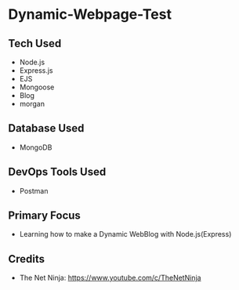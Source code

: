 # Dynamic-Webpage-Test


## Tech Used
- Node.js
- Express.js
- EJS
- Mongoose
- Blog
- morgan

## Database Used
- MongoDB

## DevOps Tools Used
- Postman

## Primary Focus
- Learning how to make a Dynamic WebBlog with Node.js(Express)


## Credits
 - The Net Ninja:
  https://www.youtube.com/c/TheNetNinja
